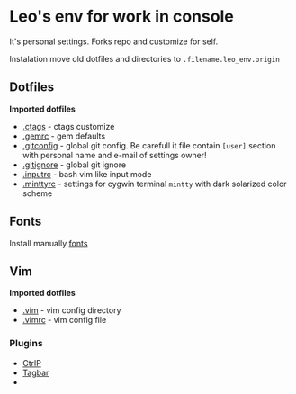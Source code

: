 # Leo's env for work in console

It's personal settings. Forks repo and customize for self.

Instalation move old dotfiles and directories to `.filename.leo_env.origin`

## Dotfiles

**Imported dotfiles**

* [.ctags](./home/.ctags) - ctags customize
* [.gemrc](./home/.gemrc) - gem defaults
* [.gitconfig](./home/.gitconfig) - global git config. Be carefull it file
contain `[user]` section with personal name and e-mail of settings owner!
* [.gitignore](./home/.gitignore) - global git ignore
* [.inputrc](./home/.inputrc) - bash vim like input mode
* [.minttyrc](./home/.minttyrc) - settings for cygwin terminal `mintty` with dark solarized color scheme

## Fonts

Install manually [fonts](./fonts)

## Vim

**Imported dotfiles**

* [.vim](./home/.vim) - vim config directory
* [.vimrc](./home/.vimrc) - vim config file

### Plugins

* [CtrlP](fixme)
* [Tagbar](fixme)
* 
